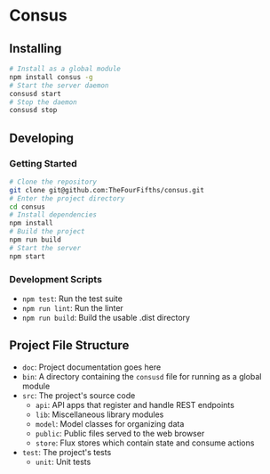 # Consus

## Installing

```bash
# Install as a global module
npm install consus -g
# Start the server daemon
consusd start
# Stop the daemon
consusd stop
```

## Developing

### Getting Started

```bash
# Clone the repository
git clone git@github.com:TheFourFifths/consus.git
# Enter the project directory
cd consus
# Install dependencies
npm install
# Build the project
npm run build
# Start the server
npm start
```

### Development Scripts

* `npm test`: Run the test suite
* `npm run lint`: Run the linter
* `npm run build`: Build the usable .dist directory

## Project File Structure

* `doc`: Project documentation goes here
* `bin`: A directory containing the `consusd` file for running as a global module
* `src`: The project's source code
    * `api`: API apps that register and handle REST endpoints
    * `lib`: Miscellaneous library modules
    * `model`: Model classes for organizing data
    * `public`: Public files served to the web browser
    * `store`: Flux stores which contain state and consume actions
* `test`: The project's tests
    * `unit`: Unit tests
